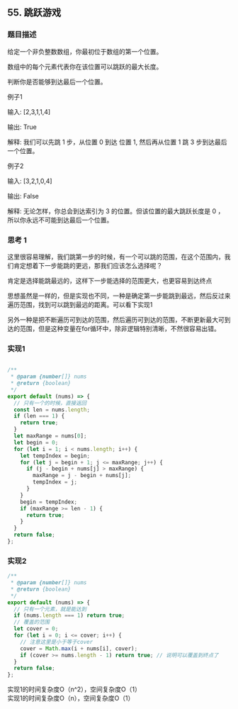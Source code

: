 ## 55. 跳跃游戏

### 题目描述

给定一个非负整数数组，你最初位于数组的第一个位置。

数组中的每个元素代表你在该位置可以跳跃的最大长度。

判断你是否能够到达最后一个位置。<br/>



例子1

输入: [2,3,1,1,4]<br/>

输出: True<br/>

解释: 我们可以先跳 1 步，从位置 0 到达 位置 1, 然后再从位置 1 跳 3 步到达最后一个位置。<br/>

例子2

输入: [3,2,1,0,4]<br/>

输出: False<br/>

解释: 无论怎样，你总会到达索引为 3 的位置。但该位置的最大跳跃长度是 0 ， 所以你永远不可能到达最后一个位置。<br/>




### 思考 1

这里很容易理解，我们跳第一步的时候，有一个可以跳的范围，在这个范围内，我们肯定想着下一步能跳的更远，那我们应该怎么选择呢？<br/>

肯定是选择能跳最远的，这样下一步能选择的范围更大，也更容易到达终点<br/>

思想虽然是一样的，但是实现也不同，一种是确定第一步能跳到最远，然后反过来遍历范围，找到可以跳到最远的距离。可以看下实现1<br/>

另外一种是把不断遍历可到达的范围，然后遍历可到达的范围，不断更新最大可到达的范围，但是这种变量在for循环中，除非逻辑特别清晰，不然很容易出错。<br/>


### 实现1

```js

/**
 * @param {number[]} nums
 * @return {boolean}
 */
export default (nums) => {
  // 只有一个的时候，直接返回
  const len = nums.length;
  if (len === 1) {
    return true;
  }
  let maxRange = nums[0];
  let begin = 0;
  for (let i = 1; i < nums.length; i++) {
    let tempIndex = begin;
    for (let j = begin + 1; j <= maxRange; j++) {
      if (j - begin + nums[j] > maxRange) {
        maxRange = j - begin + nums[j];
        tempIndex = j;
      }
    }
    begin = tempIndex;
    if (maxRange >= len - 1) {
      return true;
    }
  }
  return false;
};

```
### 实现2
```js
/**
 * @param {number[]} nums
 * @return {boolean}
 */
export default (nums) => {
  // 只有一个元素，就是能达到
  if (nums.length === 1) return true;
  // 覆盖的范围
  let cover = 0;
  for (let i = 0; i <= cover; i++) {
    // 注意这里是小于等于cover
    cover = Math.max(i + nums[i], cover);
    if (cover >= nums.length - 1) return true; // 说明可以覆盖到终点了
  }
  return false;
};

```
实现1的时间复杂度O（n^2），空间复杂度O（1）<br/>
实现1的时间复杂度O（n），空间复杂度O（1）<br/>